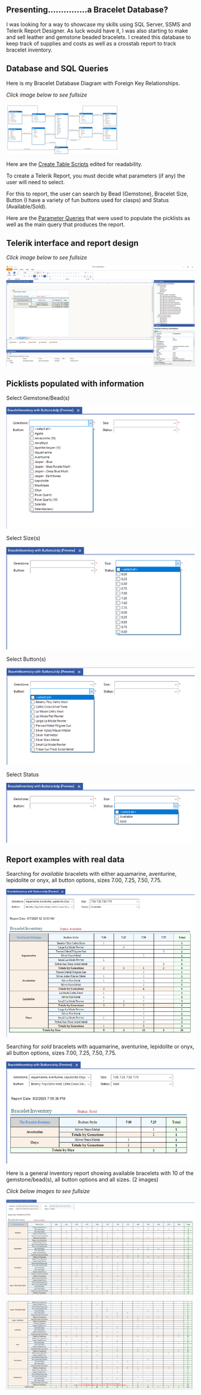 ## Presenting...............a Bracelet Database?


I was looking for a way to showcase my skills using SQL Server, SSMS and Telerik Report Designer.  As luck would have it, I was also starting to make and sell leather and gemstone beaded bracelets.  I created this database to keep track of supplies and costs as well as a crosstab report to track bracelet inventory.


## Database and SQL Queries

Here is my Bracelet Database Diagram with Foreign Key Relationships.

_Click image below to see fullsize_

[![Bracelet Database Diagram](images/DatabaseDiagramwithFK-thumb.png)](images/DatabaseDiagramwithFK-full.png)


Here are the [Create Table Scripts](https://github.com/DMWIGGINS/SQL-and-Telerik-Reporting/blob/main/tables.sql) edited for readability.


To create a Telerik Report, you must decide what parameters (if any) the user will need to select.

 
For this to report, the user can search by Bead (Gemstone), Bracelet Size, Button (I have a variety of fun buttons used for clasps) and Status (Available/Sold).


Here are the [Parameter Queries](https://github.com/DMWIGGINS/SQL-and-Telerik-Reporting/blob/main/inventoryreport.sql) that were used to populate the picklists as well as the main query that produces the report.


## Telerik interface and report design

_Click image below to see fullsize_

[![Telerik UI](images/ReportDesignerInterface.png)](images/ReportDesignerInterface.png)


## Picklists populated with information

Select Gemstone/Bead(s)

![BeadPicker](images/BeadPickerwithData.png)


Select Size(s)

![SizePicker](images/SizePickerwithData.png)


Select Button(s)

![ButtonPicker](images/ButtonPickerwithData.png)


Select Status 

![StatusPicker](images/StatusPickerwithData.png)


## Report examples with real data

Searching for _available_ bracelets with either aquamarine, aventurine, lepidolite or onyx, all button options, sizes 7.00, 7.25, 7.50, 7.75.

![Size7sAvailable](images/Size7sAvailable.png)


Searching for _sold_ bracelets with aquamarine, aventurine, lepidolite or onyx, all button options, sizes 7.00, 7.25, 7.50, 7.75.

![Size7sSold](images/Size7sSold.png)


Here is a general inventory report showing available bracelets with 10 of the gemstone/bead(s), all button options and all sizes. (2 images)

_Click below images to see fullsize_

[![AllSizesAvailablePart1](images/AllSizesAvailablePart1.PNG)](images/AllSizesAvailablePart1.PNG)

[![AllSizesAvailablePart2](images/AllSizesAvailablePart2.PNG)](images/AllSizesAvailablePart2.PNG)

















